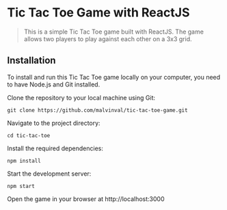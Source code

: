 # Tic Tac Toe Game with ReactJS

>This is a simple Tic Tac Toe game built with ReactJS. The game allows two players to play against each other on a 3x3 grid.

## Installation
To install and run this Tic Tac Toe game locally on your computer, you need to have Node.js and Git installed.

Clone the repository to your local machine using Git:

`git clone https://github.com/malvinval/tic-tac-toe-game.git`

Navigate to the project directory:

`cd tic-tac-toe`

Install the required dependencies:

`npm install`

Start the development server:

`npm start`

Open the game in your browser at http://localhost:3000
